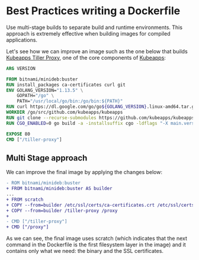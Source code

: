 # Best Practices writing a Dockerfile

Use multi-stage builds to separate build and runtime environments. This approach is extremely effective when building images for compiled applications.

Let's see how we can improve an image such as the one below that builds [Kubeapps Tiller Proxy](https://github.com/kubeapps/kubeapps/tree/master/cmd/tiller-proxy), one of the core components of [Kubeapps](http://kubeapps.io/):

```Dockerfile
ARG VERSION

FROM bitnami/minideb:buster
RUN install_packages ca-certificates curl git
ENV GOLANG_VERSION="1.13.5" \
    GOPATH="/go" \
    PATH="/usr/local/go/bin:/go/bin:${PATH}"
RUN curl https://dl.google.com/go/go${GOLANG_VERSION}.linux-amd64.tar.gz | tar -xzf - -C /usr/local
WORKDIR /go/src/github.com/kubeapps/kubeapps
RUN git clone --recurse-submodules https://github.com/kubeapps/kubeapps .
RUN CGO_ENABLED=0 go build -a -installsuffix cgo -ldflags "-X main.version=v${VERSION}" ./cmd/tiller-proxy

EXPOSE 80
CMD ["/tiller-proxy"]
```

## Multi Stage approach

We can improve the final image by applying the changes below:

```diff
- ROM bitnami/minideb:buster
+ FROM bitnami/minideb:buster AS builder
...
+ FROM scratch
+ COPY --from=builder /etc/ssl/certs/ca-certificates.crt /etc/ssl/certs/
+ COPY --from=builder /tiller-proxy /proxy
+
- CMD ["/tiller-proxy"]
+ CMD ["/proxy"]
```

As we can see, the final image uses scratch (which indicates that the next command in the Dockerfile is the first filesystem layer in the image) and it contains only what we need: the binary and the SSL certificates.
